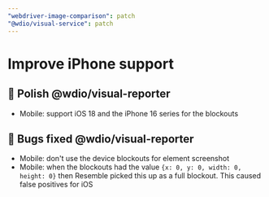 ```yaml
---
"webdriver-image-comparison": patch
"@wdio/visual-service": patch
---
```


# Improve iPhone support

## 💅 Polish @wdio/visual-reporter

-   Mobile: support iOS 18 and the iPhone 16 series for the blockouts

## 🐛 Bugs fixed @wdio/visual-reporter

-   Mobile: don't use the device blockouts for element screenshot
-   Mobile: when the blockouts had the value `{x: 0, y: 0, width: 0, height: 0}` then Resemble picked this up as a full blockout. This caused false positives for iOS
